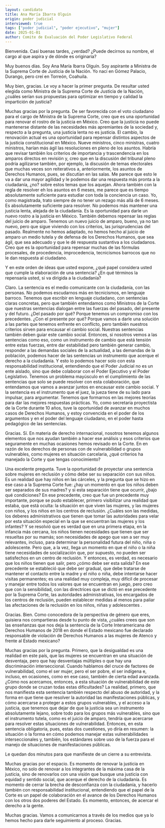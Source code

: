 ```yaml
---
layout: candidato
title: Ana María Ibarra Olguin
origin: poder judicial
interviewed: true
tags: ["poder judicial", "poder ejecutivo", "mujer"]
date: 2025-01-01
author: Comite de Evaluación del Poder Legislativo Federal
---
```


Bienvenida. Casi buenas tardes, ¿verdad? ¿Puede decirnos su nombre, el cargo al que aspira y de dónde es originaria?

Muy buenos días. Soy Ana María Ibarra Olguín. Soy aspirante a Ministra de la Suprema Corte de Justicia de la Nación. Yo nací en Gómez Palacio, Durango, pero creí en Torreón, Coahuila.

Muy bien, gracias. Le voy a hacer la primer pregunta. De resultar usted elegida como Ministra de la Suprema Corte de Justicia de la Nación, ¿cuáles serían sus propuestas para optimizar en tiempo y calidad la impartición de justicia?

Muchas gracias por la pregunta. De ser favorecida con el voto ciudadano para el cargo de Ministra de la Suprema Corte, creo que es una oportunidad para renovar el rostro de la justicia en México. Creo que la justicia no puede mantenerse distante de las necesidades más apremiantes de la sociedad y, respecto a la pregunta, una justicia lenta no es justicia. El cambio, la renovación actual es una oportunidad para repensar distintos aspectos de la justicia constitucional en México. Nueve ministros, cinco ministras, cuatro ministros, harían más ágil las resoluciones en pleno de los asuntos. Habría que revisar también los criterios de importancia y trascendencia en los amparos directos en revisión y, creo que en la discusión del tribunal pleno podría agilizarse también, por ejemplo, la discusión de temas electorales que muchas veces son reiterativos a, anteriormente, los asuntos de Derechos Humanos, pues, se discutían en las salas. Me parece que esto le va a dar una mayor agilidad y le podemos dar una respuesta más pronta a la ciudadanía, ¿no? sobre estos temas que los aquejan. Ahora también con la regla de resolver eh los asuntos en 6 meses, me parece que es tiempo absolutamente suficiente para estudiar con toda la conciencia un caso. Yo, como magistrada, trato siempre de no tener un rezago más allá de 6 meses. Es absolutamente suficiente para resolver. No podemos más mantener una justicia lenta, alejada de la ciudadanía. Es la oportunidad para darle un nuevo rostro a la justicia en México. También debemos repensar las reglas del juicio de amparo. Tenemos un nuevo juicio de amparo, bueno, ya no tan nuevo, pero que sigue viviendo con los criterios, las jurisprudencias del pasado. Realmente no hemos adaptado, no hemos hecho al juicio de amparo un medio tutela y de defensa de los Derechos Humanos, que sea ágil, que sea adecuado y que le dé respuesta sustantiva a los ciudadanos. Creo que es la oportunidad para repensar muchas de las fórmulas procesales, de procedencia, improcedencia, tecnicismos barrocos que no le dan respuesta al ciudadano.

Y en este orden de ideas que usted expone, ¿qué papel considera usted que cumple la elaboración de una sentencia? ¿En qué términos la repensaría usted, si va dirigida a la ciudadanía?

Claro. La sentencia es el medio comunicante con la ciudadanía, con las personas. No podemos escudarnos más en tecnicismos, en lenguaje barroco. Tenemos que escribir en lenguaje ciudadano, con sentencias claras concretas, pero que también entendamos como Ministros de la Corte que nuestras sentencias dialogan entre las fuerzas del pasado, del presente y del futuro. ¿Del pasado por qué? Porque tenemos un compromiso con los precedentes. ¿Con el presente por qué? Porque vamos a darle una solución a las partes que tenemos enfrente en conflicto, pero también nuestros criterios sirven para encausar el cambio social. Nuestras sentencias también deben guiar este cambio social. Entonces, si nosotros vemos a las sentencias como eso, como un instrumento de cambio que está tensión entre estas fuerzas, entre dar estabilidad pero también generar cambio, responder a las demandas sociales de la actualidad, a las demandas de la población, podemos hacer de las sentencias un instrumento que acerque el derecho a la ciudadanía. Y esto lo podemos hacer solo con esta responsabilidad institucional, entendiendo que el Poder Judicial no es un ente aislado, sino que debe colaborar con el Poder Ejecutivo y el Poder Legislativo. Tenemos un problema mayúsculo en el cumplimiento de las sentencias que solo se puede resolver con esta colaboración, que entendamos que vamos a avanzar juntos en encausar este cambio social. Y la sentencia es el instrumento que el juez, la jueza tiene de su lado para impulsar, para argumentar. Tenemos que formarnos en las mejores teorías para dar las mejores respuestas prácticas. Yo, como secretaria proyectista de la Corte durante 10 años, tuve la oportunidad de avanzar en muchos casos de Derechos Humanos, y estoy convencida en el poder de los argumentos y en el poder del lenguaje ciudadano, en el poder hasta pedagógico de las sentencias.

Gracias. Sí. En materia de derecho internacional, nosotros tenemos algunos elementos que nos ayudan también a hacer ese análisis y esos criterios que seguramente en muchas ocasiones hemos revisado en la Corte. En en razón de los derechos de personas con de vulnerabilidad o grupos vulnerables, como mujeres en situación carcelaria, ¿qué criterios ha manejado la Corte y que tengas conocimiento?

Una excelente pregunta. Tuve la oportunidad de proyectar una sentencia sobre mujeres en reclusión y cómo debe ser su separación con sus niños. Es un realidad que hay niños en las cárceles, y la pregunta que se hizo en ese caso a la Suprema Corte fue: ¿hay un momento en que los niños deben ser separados de sus madres? y si esta separación tiene que ocurrir, ¿bajo qué condiciones? En ese precedente, creo que fue un precedente muy importante, porque se pudo establecer, primero visibilizar una realidad que estaba, que está oculta: la situación en que viven las mujeres, y las mujeres con niños, y los niños en los centros de reclusión. ¿Cuáles son las medidas, los deberes administrativos que tienen que tomar las autoridades para velar por esta situación especial en la que se encuentran las mujeres y los infantes? Y se resolvió que es verdad que en una primera etapa, en la infancia más cercana, los niños tienen necesidades que tienen que ser resueltas por su mamás; son necesidades de apego que van a ser muy relevantes, incluso, para determinar la personalidad futura del niño, niña o adolescente. Pero que, a la vez, llega un momento en que el niño o la niña tiene necesidades de socialización que, por supuesto, no pueden ser satisfechos en un centro de reclusión. Y entonces, es verdad, es necesario que los niños tienen que salir, pero ¿cómo debe ser esta salida? En ese precedente se estableció que debe ser gradual, que debe tratarse de mantener el contacto entre la madre y el niño o niña, debe intentarse hacer visitas permanentes; es una realidad muy compleja, muy difícil de procesar y manejar entre todos los valores que se encuentran en juego, pero creo que con la sensibilidad, con las directrices que se dictó en ese precedente por la Suprema Corte, las autoridades administrativas, los encargados de los centros de reclusión, pueden establecer medidas al menos para paliar las afectaciones de la reclusión en los niños, niñas y adolescentes .

Gracias. Bien. Como conocedora de la perspectiva de género que eres, quisiera nos compartieras desde tu punto de vista, ¿cuáles crees que son las enseñanzas que nos deja la sentencia de la Corte Interamericana de Derechos Humanos de 2018 en donde el Estado mexicano fue declarado responsable de violación de Derechos Humanos a las mujeres de Atenco y frente al Estado mexicano?

Muchas gracias por la pregunta. Primero, que la desigualdad es una realidad en este país, que las mujeres se encuentran en una situación de desventaja, pero que hay desventajas múltiples o que hay una discriminación interseccional. Cuando hablamos del cruce de factores de vulnerabilidad, como el ser mujer, pero el ser pobre, el ser indígena e, incluso, en ocasiones, como en ese caso, también de cierta edad avanzada. ¿Cómo nos acercamos, entonces, a esta situación de vulnerabilidad de este grupo donde se cruzan todas estas dificultades? La realidad, primero, que nos manifiesta esta sentencia también respecto del abuso de autoridad, y la forma en que tiene que resolver la autoridad las manifestaciones públicas, y cómo acercarse a proteger a estos grupos vulnerables, y el acceso a la justicia, que tenemos que dejar de que la justicia sea un instrumento absolutamente lejano, sobre todo para los grupos más vulnerables, sino que el instrumento tutela, como es el juicio de amparo, tendría que acercarse para resolver estas situaciones de vulnerabilidad. Entonces, en esta sentencia obligatoria, pues, estas dos cuestiones, yo diría en resumen: la situación o la forma en cómo podemos manejar estas vulnerabilidades interseccionales y, también, los estándares sobre uso de la fuerza para el manejo de situaciones de manifestaciones públicas.

Le quedan dos minutos para que manifieste de un cierre a su entrevista.

Muchas gracias por el espacio. Es momento de renovar la justicia en México, no solo de renovar a los integrantes de la máxima casa de la justicia, sino de renovarlos con una visión que busque una justicia con equidad y sentido social, que acerque el derecho de la ciudadanía. Es momento de cerrar la brecha de desconfianza con la ciudadanía, y hacerlo también con responsabilidad institucional, entendiendo que el papel de la Corte es un papel de colaboración en el avance de los Derechos Humanos con los otros dos poderes del Estado. Es momento, entonces, de acercar el derecho a la gente.

Muchas gracias. Vamos a comunicarnos a través de los medios que ya lo hemos hecho para darle seguimiento al proceso. Gracias.


